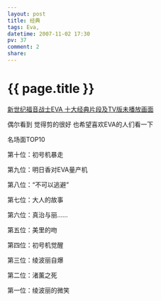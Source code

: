 ```yaml
---
layout: post
title: 经典
tags: Eva,
datetime: 2007-11-02 17:30
pv: 37
comment: 2
share: 
---
```


{{ page.title }}
================

 <p><a target="_blank" href="http://life.tvix.cn/play.php?v=00bXJnQhgxe">新世纪福音战士EVA 十大经典片段及TV版未播放画面</a></p><p>偶尔看到 觉得剪的很好 也希望喜欢EVA的人们看一下</p><p>名场面TOP10</p><p>第十位：初号机暴走</p><p>第九位：明日香对EVA量产机</p><p>第八位：&ldquo;不可以逃避&rdquo;</p><p>第七位：大人的故事</p><p>第六位：真治与丽……</p><p>第五位：美里的吻</p><p>第四位：初号机觉醒</p><p>第三位：绫波丽自爆</p><p>第二位：渚薰之死</p><p>第一位：绫波丽的微笑</p> 

